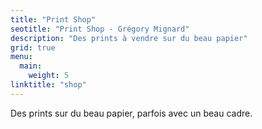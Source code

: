 ```yaml
---
title: "Print Shop"
seotitle: "Print Shop - Grégory Mignard"
description: "Des prints à vendre sur du beau papier"
grid: true
menu:
  main:
    weight: 5
linktitle: "shop"
---
```


Des prints sur du beau papier, parfois avec un beau cadre.
